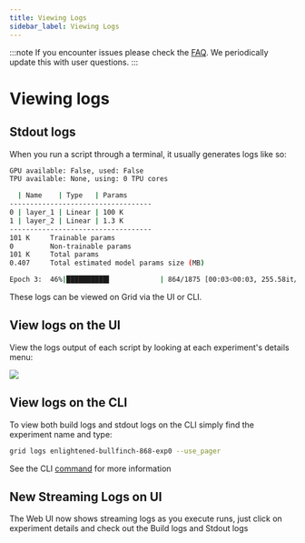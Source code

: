 ```yaml
---
title: Viewing Logs
sidebar_label: Viewing Logs
---
```

:::note
If you encounter issues please check the [FAQ](https://docs.grid.ai/features/runs/faq.md). We periodically update this with user questions.
:::

# Viewing logs

## Stdout logs <a id="stdout-logs"></a>

When you run a script through a terminal, it usually generates logs like so:

```bash
GPU available: False, used: False
TPU available: None, using: 0 TPU cores

  | Name    | Type   | Params
-----------------------------------
0 | layer_1 | Linear | 100 K
1 | layer_2 | Linear | 1.3 K
-----------------------------------
101 K     Trainable params
0         Non-trainable params
101 K     Total params
0.407     Total estimated model params size (MB)

Epoch 3:  46%|██████████▌            | 864/1875 [00:03<00:03, 255.58it/s, loss=0.063, v_num=1]
```

These logs can be viewed on Grid via the UI or CLI.‌

## View logs on the UI <a id="view-logs-on-the-ui"></a>

View the logs output of each script by looking at each experiment's details menu:‌

![](/images/runs/experiment-logs.gif)

## View logs on the CLI <a id="view-logs-on-the-cli"></a>

To view both build logs and stdout logs on the CLI simply find the experiment name and type:

```bash
grid logs enlightened-bullfinch-868-exp0 --use_pager
```

See the CLI [command](https://docs.grid.ai/cli#grid-logs) for more information


## New Streaming Logs on UI

The Web UI now shows streaming logs as you execute runs, just click on experiment details and check out the Build logs and Stdout logs
